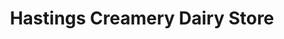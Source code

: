 ---
title: "Hastings Creamery Dairy Store"
url: /hastings/hastings-creamery-dairy-store/
shop: dairy
---
